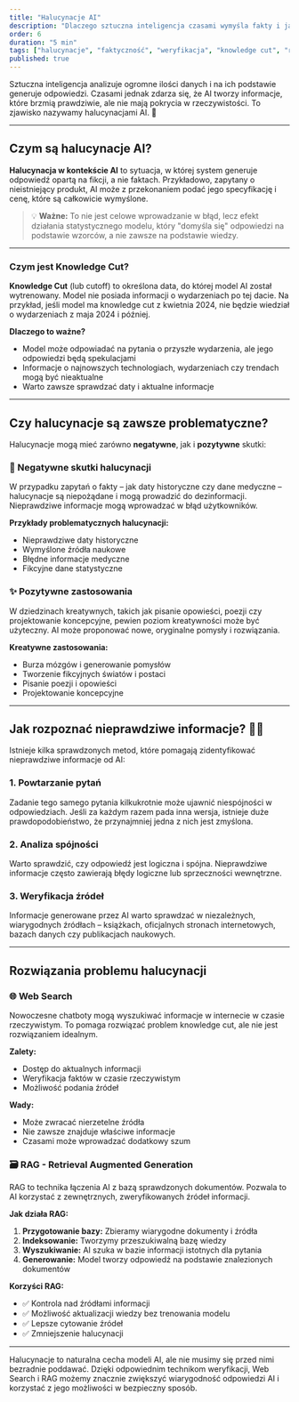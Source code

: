 ```yaml
---
title: "Halucynacje AI"
description: "Dlaczego sztuczna inteligencja czasami wymyśla fakty i jak się przed tym chronić"
order: 6
duration: "5 min"
tags: ["halucynacje", "faktyczność", "weryfikacja", "knowledge cut", "rag", "web search"]
published: true
---
```


Sztuczna inteligencja analizuje ogromne ilości danych i na ich podstawie generuje odpowiedzi. Czasami jednak zdarza się, że AI tworzy informacje, które brzmią prawdziwie, ale nie mają pokrycia w rzeczywistości. To zjawisko nazywamy halucynacjami AI. 🤖

---

## Czym są halucynacje AI? 

**Halucynacja w kontekście AI** to sytuacja, w której system generuje odpowiedź opartą na fikcji, a nie faktach. Przykładowo, zapytany o nieistniejący produkt, AI może z przekonaniem podać jego specyfikację i cenę, które są całkowicie wymyślone. 

> 💡 **Ważne:** To nie jest celowe wprowadzanie w błąd, lecz efekt działania statystycznego modelu, który "domyśla się" odpowiedzi na podstawie wzorców, a nie zawsze na podstawie wiedzy.

---

### Czym jest Knowledge Cut?

**Knowledge Cut** (lub cutoff) to określona data, do której model AI został wytrenowany. Model nie posiada informacji o wydarzeniach po tej dacie. Na przykład, jeśli model ma knowledge cut z kwietnia 2024, nie będzie wiedział o wydarzeniach z maja 2024 i później.

**Dlaczego to ważne?**
- Model może odpowiadać na pytania o przyszłe wydarzenia, ale jego odpowiedzi będą spekulacjami
- Informacje o najnowszych technologiach, wydarzeniach czy trendach mogą być nieaktualne
- Warto zawsze sprawdzać daty i aktualne informacje

---

## Czy halucynacje są zawsze problematyczne?

Halucynacje mogą mieć zarówno **negatywne**, jak i **pozytywne** skutki:

### 🚫 Negatywne skutki halucynacji
W przypadku zapytań o fakty – jak daty historyczne czy dane medyczne – halucynacje są niepożądane i mogą prowadzić do dezinformacji. Nieprawdziwe informacje mogą wprowadzać w błąd użytkowników.

**Przykłady problematycznych halucynacji:**
- Nieprawdziwe daty historyczne
- Wymyślone źródła naukowe
- Błędne informacje medyczne
- Fikcyjne dane statystyczne

### ✨ Pozytywne zastosowania
W dziedzinach kreatywnych, takich jak pisanie opowieści, poezji czy projektowanie koncepcyjne, pewien poziom kreatywności może być użyteczny. AI może proponować nowe, oryginalne pomysły i rozwiązania.

**Kreatywne zastosowania:**
- Burza mózgów i generowanie pomysłów
- Tworzenie fikcyjnych światów i postaci
- Pisanie poezji i opowieści
- Projektowanie koncepcyjne

---

## Jak rozpoznać nieprawdziwe informacje? 🕵️‍♀️

Istnieje kilka sprawdzonych metod, które pomagają zidentyfikować nieprawdziwe informacje od AI:

### 1. Powtarzanie pytań
Zadanie tego samego pytania kilkukrotnie może ujawnić niespójności w odpowiedziach. Jeśli za każdym razem pada inna wersja, istnieje duże prawdopodobieństwo, że przynajmniej jedna z nich jest zmyślona.

### 2. Analiza spójności
Warto sprawdzić, czy odpowiedź jest logiczna i spójna. Nieprawdziwe informacje często zawierają błędy logiczne lub sprzeczności wewnętrzne.

### 3. Weryfikacja źródeł
Informacje generowane przez AI warto sprawdzać w niezależnych, wiarygodnych źródłach – książkach, oficjalnych stronach internetowych, bazach danych czy publikacjach naukowych.

---

## Rozwiązania problemu halucynacji

### 🌐 Web Search
Nowoczesne chatboty mogą wyszukiwać informacje w internecie w czasie rzeczywistym. To pomaga rozwiązać problem knowledge cut, ale nie jest rozwiązaniem idealnym.

**Zalety:**
- Dostęp do aktualnych informacji
- Weryfikacja faktów w czasie rzeczywistym
- Możliwość podania źródeł

**Wady:**
- Może zwracać nierzetelne źródła
- Nie zawsze znajduje właściwe informacje
- Czasami może wprowadzać dodatkowy szum

### 🗃️ RAG - Retrieval Augmented Generation
RAG to technika łączenia AI z bazą sprawdzonych dokumentów. Pozwala to AI korzystać z zewnętrznych, zweryfikowanych źródeł informacji.

**Jak działa RAG:**
1. **Przygotowanie bazy:** Zbieramy wiarygodne dokumenty i źródła
2. **Indeksowanie:** Tworzymy przeszukiwalną bazę wiedzy  
3. **Wyszukiwanie:** AI szuka w bazie informacji istotnych dla pytania
4. **Generowanie:** Model tworzy odpowiedź na podstawie znalezionych dokumentów

**Korzyści RAG:**
- ✅ Kontrola nad źródłami informacji
- ✅ Możliwość aktualizacji wiedzy bez trenowania modelu
- ✅ Lepsze cytowanie źródeł
- ✅ Zmniejszenie halucynacji

---

Halucynacje to naturalna cecha modeli AI, ale nie musimy się przed nimi bezradnie poddawać. Dzięki odpowiednim technikom weryfikacji, Web Search i RAG możemy znacznie zwiększyć wiarygodność odpowiedzi AI i korzystać z jego możliwości w bezpieczny sposób.